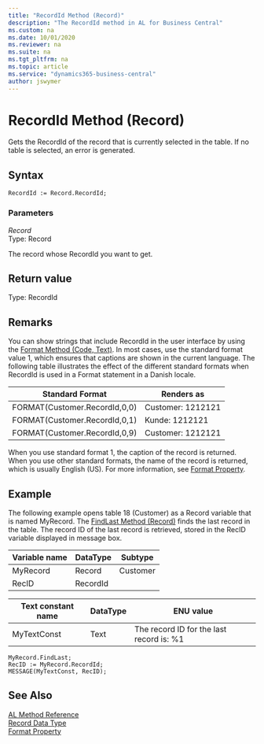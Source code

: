 ```yaml
---
title: "RecordId Method (Record)"
description: "The RecordId method in AL for Business Central"
ms.custom: na
ms.date: 10/01/2020
ms.reviewer: na
ms.suite: na
ms.tgt_pltfrm: na
ms.topic: article
ms.service: "dynamics365-business-central"
author: jswymer
---
```


# RecordId Method (Record)
Gets the RecordId of the record that is currently selected in the table. If no table is selected, an error is generated.  
  
## Syntax  
  
```AL
RecordId := Record.RecordId;  
```  
  
### Parameters  
 *Record*  
 Type: Record  
  
 The record whose RecordId you want to get.  
  
## Return value  
 Type: RecordId  
  
## Remarks  

You can show strings that include RecordId in the user interface by using the [Format Method \(Code, Text\)](devenv-format-method-code-text.md). In most cases, use the standard format value 1, which ensures that captions are shown in the current language. The following table illustrates the effect of the different standard formats when RecordId is used in a Format statement in a Danish locale.  
  
|Standard Format|Renders as|  
|---------------------|----------------|  
|FORMAT\(Customer.RecordId,0,0\)|Customer: 1212121|  
|FORMAT\(Customer.RecordId,0,1\)|Kunde: 1212121|  
|FORMAT\(Customer.RecordId,0,9\)|Customer: 1212121|  
  
When you use standard format 1, the caption of the record is returned. When you use other standard formats, the name of the record is returned, which is usually English \(US\). For more information, see [Format Property](../properties/devenv-format-property.md).  
  
## Example

The following example opens table 18 \(Customer\) as a Record variable that is named MyRecord. The [FindLast Method \(Record\)](devenv-findlast-method-record.md) finds the last record in the table. The record ID of the last record is retrieved, stored in the RecID variable displayed in message box.  
  
|Variable name|DataType|Subtype|  
|-------------|--------|-------|  
|MyRecord|Record|Customer|  
|RecID|RecordId|  |
  
|Text constant name|DataType|ENU value|  
|------------------|--------|---------------|  
|MyTextConst|Text|The record ID for the last record is: %1|  
  
```AL
MyRecord.FindLast;  
RecID := MyRecord.RecordId;  
MESSAGE(MyTextConst, RecID);  
```  
  
## See Also  

[AL Method Reference](../methods-auto/library.md)  
[Record Data Type](../datatypes/devenv-record-data-type.md)  
[Format Property](../properties/devenv-format-property.md)